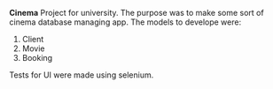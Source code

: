 **Cinema**
Project for university. The purpose was to make some sort of cinema database managing app. The models to develope were:
1. Client
2. Movie
3. Booking

Tests for UI were made using selenium.